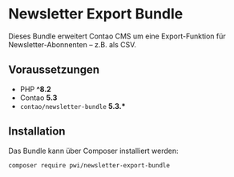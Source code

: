 # Newsletter Export Bundle

Dieses Bundle erweitert Contao CMS um eine Export-Funktion für Newsletter-Abonnenten – z.B. als CSV.

## Voraussetzungen

* PHP **^8.2**
* Contao **5.3**
* `contao/newsletter-bundle` **5.3.\***

## Installation

Das Bundle kann über Composer installiert werden:

```bash
composer require pwi/newsletter-export-bundle
```